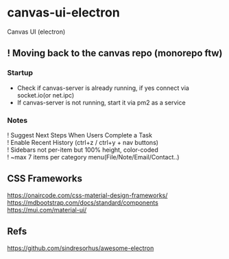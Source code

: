 # canvas-ui-electron
Canvas UI (electron)

## ! Moving back to the canvas repo (monorepo ftw)

### Startup

- Check if canvas-server is already running, if yes connect via socket.io(or net.ipc)
- If canvas-server is not running, start it via pm2 as a service

### Notes

! Suggest Next Steps When Users Complete a Task  
! Enable Recent History (ctrl+z / ctrl+y + nav buttons)  
! Sidebars not per-item but 100% height, color-coded  
! ~max 7 items per category menu(File/Note/Email/Contact..)  

## CSS Frameworks

https://onaircode.com/css-material-design-frameworks/  
https://mdbootstrap.com/docs/standard/components  
https://mui.com/material-ui/  

## Refs

https://github.com/sindresorhus/awesome-electron  
